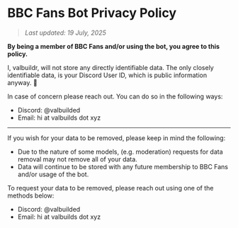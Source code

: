 # BBC Fans Bot Privacy Policy

> _Last updated: 19 July, 2025_

**By being a member of BBC Fans and/or using the bot, you agree to this policy.**

I, valbuildr, will not store any directly identifiable data. The only closely identifiable data, is your Discord User ID, which is public information anyway. 🤷

In case of concern please reach out. You can do so in the following ways:

- Discord: @valbuilded
- Email: hi at valbuilds dot xyz

---

If you wish for your data to be removed, please keep in mind the following:

- Due to the nature of some models, (e.g. moderation) requests for data removal may not remove all of your data.
- Data will continue to be stored with any future membership to BBC Fans and/or usage of the bot.

To request your data to be removed, please reach out using one of the methods below:

- Discord: @valbuilded
- Email: hi at valbuilds dot xyz

